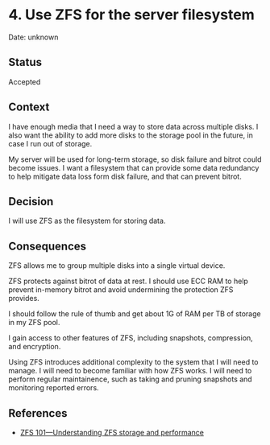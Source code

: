 # 4. Use ZFS for the server filesystem

Date: unknown

## Status

Accepted

## Context

I have enough media that I need a way to store data across multiple disks.
I also want the ability to add more disks to the storage pool in the future, in case I run out of storage.

My server will be used for long-term storage, so disk failure and bitrot could become issues.
I want a filesystem that can provide some data redundancy to help mitigate data loss form disk failure,
and that can prevent bitrot.

## Decision

I will use ZFS as the filesystem for storing data.

## Consequences

ZFS allows me to group multiple disks into a single virtual device.

ZFS protects against bitrot of data at rest.
I should use ECC RAM to help prevent in-memory bitrot and avoid undermining the protection ZFS provides.

I should follow the rule of thumb and get about 1G of RAM per TB of storage in my ZFS pool.

I gain access to other features of ZFS, including snapshots, compression, and encryption.

Using ZFS introduces additional complexity to the system that I will need to manage.
I will need to become familiar with how ZFS works.
I will need to perform regular maintainence, such as taking and pruning snapshots and monitoring reported errors.

## References

- [ZFS 101—Understanding ZFS storage and performance](https://arstechnica.com/information-technology/2020/05/zfs-101-understanding-zfs-storage-and-performance/)
